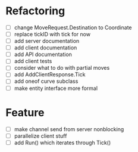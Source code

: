 # Refactoring

* [ ] change MoveRequest.Destination to Coordinate
* [ ] replace tickID with tick for now
* [ ] add server documentation
* [ ] add client documentation
* [ ] add API documentation
* [ ] add client tests
* [ ] consider what to do with partial moves
* [ ] add AddClientResponse.Tick
* [ ] add oneof curve subclass
* [ ] make entity interface more formal

# Feature
* [ ] make channel send from server nonblocking
* [ ] parallelize client stuff
* [ ] add Run() which iterates through Tick()
